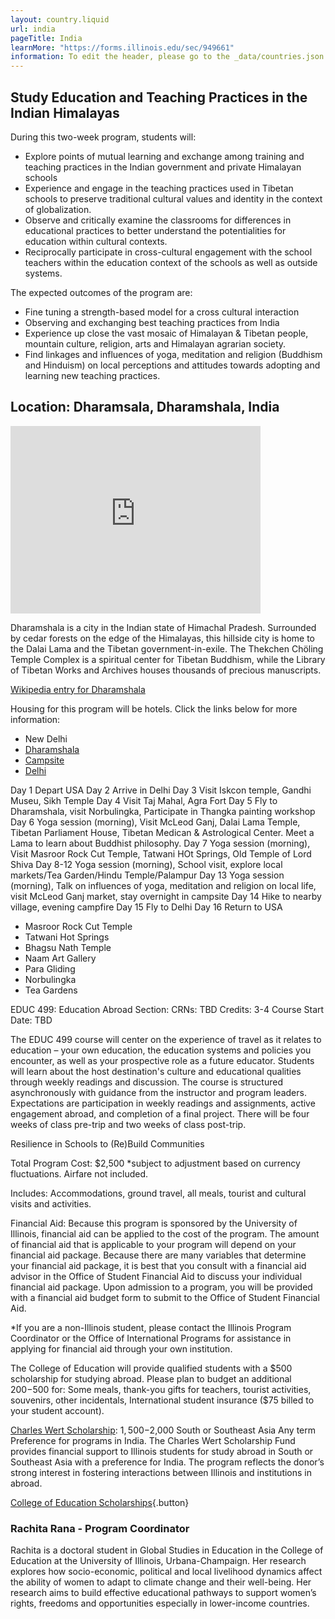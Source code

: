 ```yaml
---
layout: country.liquid
url: india
pageTitle: India
learnMore: "https://forms.illinois.edu/sec/949661"
information: To edit the header, please go to the _data/countries.json file and edit the information there
---
```


## Study Education and Teaching Practices in the Indian Himalayas

During this two-week program, students will:
* Explore points of mutual learning and exchange among training and teaching practices in the Indian government and private Himalayan schools
* Experience and engage in the teaching practices used in Tibetan schools to preserve traditional cultural values and identity in the context of globalization.
* Observe and critically examine the classrooms for differences in educational practices to better understand the potentialities for education within cultural contexts. 
* Reciprocally participate in cross-cultural engagement with the school teachers within the education context of the schools as well as outside systems.

The expected outcomes of the program are:
* Fine tuning a strength-based model for a cross cultural interaction
* Observing and exchanging best teaching practices from India
* Experience up close the vast mosaic of Himalayan & Tibetan people, mountain culture, religion, arts and Himalayan agrarian society.
* Find linkages and influences of yoga, meditation and religion (Buddhism and Hinduism) on local perceptions and attitudes towards adopting and learning new teaching practices.

## Location: Dharamsala, Dharamshala, India

<iframe src="https://www.google.com/maps/embed?pb=!1m18!1m12!1m3!1d13502.134344496191!2d76.31041049433193!3d32.21679640235091!2m3!1f0!2f0!3f0!3m2!1i1024!2i768!4f13.1!3m3!1m2!1s0x391b50df65bd7311%3A0x3e08bdb100c6dc10!2sDharamshala%2C+Himachal+Pradesh%2C+India!5e0!3m2!1sen!2sus!4v1566232670868!5m2!1sen!2sus" width="400" height="300" style="border: 0" sandbox="allow-scripts allow-same-origin"></iframe>

Dharamshala is a city in the Indian state of Himachal Pradesh. Surrounded by cedar forests on the edge of the Himalayas, this hillside city is home to the Dalai Lama and the Tibetan government-in-exile. The Thekchen Chöling Temple Complex is a spiritual center for Tibetan Buddhism, while the Library of Tibetan Works and Archives houses thousands of precious manuscripts.

[Wikipedia entry for Dharamshala](https://en.wikipedia.org/wiki/Dharamshala)

<div id="information">

<div id="housing">

Housing for this program will be hotels. Click the links below for more information:
* New Delhi
* [Dharamshala](http://www.thequartzdharamshala.com/)
* [Campsite](https://www.himalayan-nest.com/)
* [Delhi](https://www.lemontreehotels.com/red-fox-hotel/delhi/hotels-delhi.aspx)

</div>

<div id="programs">

Day 1	Depart USA
Day 2	Arrive in Delhi
Day 3	Visit Iskcon temple, Gandhi Museu, Sikh Temple
Day 4	Visit Taj Mahal, Agra Fort
Day 5	Fly to Dharamshala, visit Norbulingka, Participate in Thangka painting workshop
Day 6	Yoga session (morning), Visit McLeod Ganj, Dalai Lama Temple, Tibetan Parliament House, Tibetan Medican & Astrological Center. Meet a Lama to learn about Buddhist philosophy.
Day 7	Yoga session (morning), Visit Masroor Rock Cut Temple, Tatwani HOt Springs, Old Temple of Lord Shiva
Day 8-12	Yoga session (morning), School visit, explore local markets/Tea Garden/Hindu Temple/Palampur
Day 13	Yoga session (morning), Talk on influences of yoga, meditation and religion on local life, visit McLeod Ganj market, stay overnight in campsite
Day 14	Hike to nearby village, evening campfire
Day 15	Fly to Delhi
Day 16	Return to USA

</div>

<div id="attractions">

* Masroor Rock Cut Temple
* Tatwani Hot Springs
* Bhagsu Nath Temple
* Naam Art Gallery
* Para Gliding
* Norbulingka
* Tea Gardens

</div>

<div id="courses">

EDUC 499: Education Abroad
Section:
CRNs: TBD
Credits: 3-4
Course Start Date: TBD

The EDUC 499 course will center on the experience of travel as it relates to education – your own education, the education systems and policies you encounter, as well as your prospective role as a future educator. Students will learn about the host destination's culture and educational qualities through weekly readings and discussion. The course is structured asynchronously with guidance from the instructor and program leaders. Expectations are participation in weekly readings and assignments, active engagement abroad, and completion of a final project. There will be four weeks of class pre-trip and two weeks of class post-trip.

</div>

<div id="topics">

Resilience in Schools to (Re)Build Communities

</div>

<div id="cost">

Total Program Cost: $2,500
*subject to adjustment based on currency fluctuations. Airfare not included.

Includes: Accommodations, ground travel, all meals, tourist and cultural visits and activities. 

Financial Aid:
Because this program is sponsored by the University of Illinois, financial aid can be applied to the cost of the program. The amount of financial aid that is applicable to your program will depend on your financial aid package. Because there are many variables that determine your financial aid package, it is best that you consult with a financial aid advisor in the Office of Student Financial Aid to discuss your individual financial aid package. Upon admission to a program, you will be provided with a financial aid budget form to submit to the Office of Student Financial Aid.

*If you are a non-Illinois student, please contact the Illinois Program Coordinator or the Office of International Programs for assistance in applying for financial aid through your own institution.

</div>

<div id="scholarship">

The College of Education will provide qualified students with a $500 scholarship for studying abroad. Please plan to budget an additional $200-$500 for: Some meals, thank-you gifts for teachers, tourist activities, souvenirs, other incidentals, International student insurance ($75 billed to your student account).

[Charles Wert Scholarship](https://international.illinois.edu/awards-funding/iip-scholarships.html): $1,500-$2,000 South or Southeast Asia Any term Preference for programs in India. The Charles Wert Scholarship Fund provides financial support to Illinois students for study abroad in South or Southeast Asia with a preference for India. The program reflects the donor’s strong interest in fostering interactions between Illinois and institutions in abroad. 

[College of Education Scholarships](https://education.illinois.edu/international/scholarships){.button}

</div>

<div id="testimonials"></div>

<div id="faculty">

### Rachita Rana - Program Coordinator
Rachita is a doctoral student in Global Studies in Education in the College of Education at the University of Illinois, Urbana-Champaign. Her research explores how socio-economic, political and local livelihood dynamics affect the ability of women to adapt to climate change and their well-being. Her research aims to build effective educational pathways to support women’s rights, freedoms and opportunities especially in lower-income countries.

</div>

</div>
